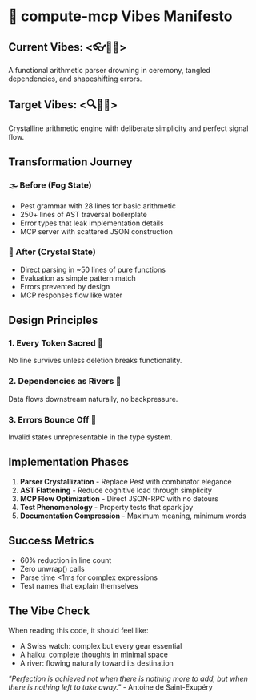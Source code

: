 # 🔮 compute-mcp Vibes Manifesto

## Current Vibes: <👓🧶💧>
A functional arithmetic parser drowning in ceremony, tangled dependencies, and shapeshifting errors.

## Target Vibes: <🔍🎀💠>
Crystalline arithmetic engine with deliberate simplicity and perfect signal flow.

## Transformation Journey

### 🌫️ Before (Fog State)
- Pest grammar with 28 lines for basic arithmetic
- 250+ lines of AST traversal boilerplate
- Error types that leak implementation details
- MCP server with scattered JSON construction

### 💎 After (Crystal State)
- Direct parsing in ~50 lines of pure functions
- Evaluation as simple pattern match
- Errors prevented by design
- MCP responses flow like water

## Design Principles

### 1. **Every Token Sacred** 🔬
No line survives unless deletion breaks functionality.

### 2. **Dependencies as Rivers** 🎀
Data flows downstream naturally, no backpressure.

### 3. **Errors Bounce Off** 💠
Invalid states unrepresentable in the type system.

## Implementation Phases

1. **Parser Crystallization** - Replace Pest with combinator elegance
2. **AST Flattening** - Reduce cognitive load through simplicity
3. **MCP Flow Optimization** - Direct JSON-RPC with no detours
4. **Test Phenomenology** - Property tests that spark joy
5. **Documentation Compression** - Maximum meaning, minimum words

## Success Metrics
- 60% reduction in line count
- Zero unwrap() calls
- Parse time <1ms for complex expressions
- Test names that explain themselves

## The Vibe Check
When reading this code, it should feel like:
- A Swiss watch: complex but every gear essential
- A haiku: complete thoughts in minimal space
- A river: flowing naturally toward its destination

*"Perfection is achieved not when there is nothing more to add, but when there is nothing left to take away."* - Antoine de Saint-Exupéry